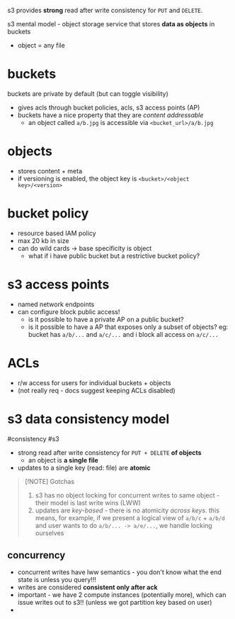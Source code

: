  s3 provides **strong** read after write consistency for `PUT` and `DELETE`. 

s3 mental model - object storage service that stores **data as objects** in buckets 
- object = any file

# buckets
buckets are private by default (but can toggle visibility)
- gives acls through bucket policies, acls, s3 access points (AP) 
- buckets have a nice property that they are *content addressable* 
	- an object called `a/b.jpg` is accessible via `<bucket_url>/a/b.jpg`

# objects 
- stores content + meta
- if versioning is enabled, the object key is `<bucket>/<object key>/<version>` 

# bucket policy 
- resource based IAM policy 
- max 20 kb in size 
- can do wild cards -> base specificity is object 
	- what if i have public bucket but a restrictive bucket policy?

# s3 access points 
- named network endpoints 
- can configure block public access! 
	- is it possible to have a private AP on a public bucket?
	- is it possible to have a AP that exposes only a subset of objects? eg: bucket has `a/b/...` and `a/c/...` and i block all access on `a/c/...`  

# ACLs 
- r/w access for users for individual buckets + objects 
- (not really req - docs suggest keeping ACLs disabled)

# s3 data consistency model
#consistency #s3 
- strong read after write consistency for `PUT + DELETE` **of objects**
	- an object is **a single file** 
- updates to a single key (read: file) are **atomic** 

> [!NOTE] Gotchas 
> 1. s3 has no object locking for concurrent writes to same object - their model is last write wins (LWW) 
> 2. updates are *key-based* - there is no atomicity *across keys*. this means, for example, if we present a logical view of `a/b/c` + `a/b/d` and user wants to do `a/b/... -> a/e/...`, we handle locking ourselves 

## concurrency 
- concurrent writes have lww semantics - you don't know what the end state is unless you query!!!
- writes are considered **consistent only after ack** 
- important - we have 2 compute instances (potentially more), which can issue writes out to s3!! (unless we got partition key based on user) 
- 